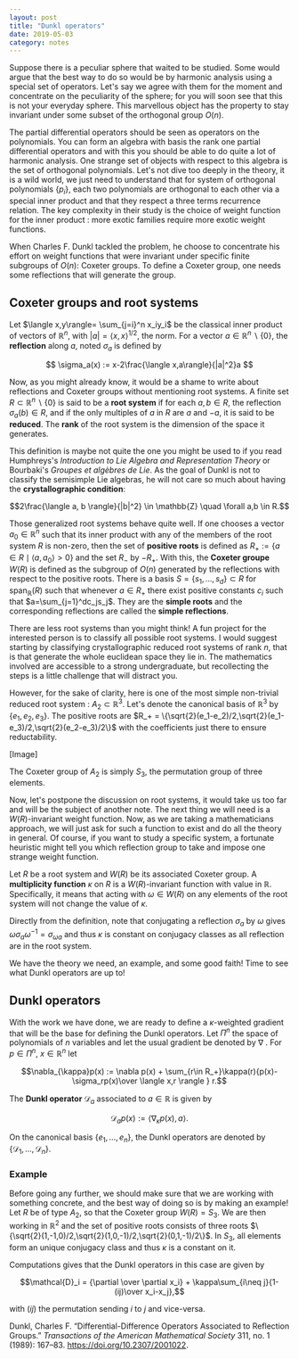 ```yaml
---
layout: post
title: "Dunkl operators"
date: 2019-05-03
category: notes
---
```


Suppose there is a peculiar sphere that waited to be studied. Some would argue that the best way to do so would be by harmonic analysis using a special set of operators. Let's say we agree with them for the moment and concentrate on the peculiarity of the sphere; for you will soon see that this is not your everyday sphere. This marvellous object has the property to stay invariant under some subset of the orthogonal group $O(n)$.  


The partial differential operators should be seen as operators on the polynomials. You can form an algebra with basis the rank one partial differential operators and with this you should be able to do quite a lot of harmonic analysis. One strange set of objects with respect to this algebra is the set of orthogonal polynomials. Let's not dive too deeply in the theory, it is a wild world, we just need to understand that for system of orthogonal polynomials $\{p_i\}$, each two polynomials are orthogonal to each other via a special inner product and that they respect a three terms recurrence relation. The key complexity in their study is the choice of weight function for the inner product : more exotic families require more exotic weight functions. 

When Charles F. Dunkl tackled the problem, he choose to concentrate his effort on weight functions that were invariant under specific finite subgroups of $O(n)$: Coxeter groups. To define a Coxeter group, one needs some reflections that will generate the group.

## Coxeter groups and root systems

Let $\langle x,y\rangle= \sum_{j=i}^n x_iy_i$ be the classical inner product of vectors of $\mathbb{R}^n$, with $\vert a\vert =\langle x,x\rangle^{1/2}$, the norm. For a vector $a\in\mathbb{R}^n\backslash\{0\}$, the **reflection** along $a$, noted $\sigma_a$ is defined by 


$$
\sigma_a(x) := x-2\frac{\langle x,a\rangle}{|a|^2}a
$$


Now, as you might already know, it would be a shame to write about reflections and Coxeter groups without mentioning root systems. A finite set $R\subset \mathbb{R}^n\backslash\{0\}$ is said to be a **root system** if for each $a,b\in R$, the reflection $\sigma_a(b)\in R$, and if the only multiples of $a$ in $R$ are $a$ and $-a$, it is said to be **reduced**. The **rank** of the root system is the dimension of the space it generates.

This definition is maybe not quite the one you might be used to if you read Humphreys's *Introduction to Lie Algebra and Representation Theory* or Bourbaki's *Groupes et algèbres de Lie*. As the goal of Dunkl is not to classify the semisimple Lie algebras, he will not care so much about having the **crystallographic condition**:

$$2\frac{\langle a, b \rangle}{|b|^2} \in \mathbb{Z} \quad \forall a,b \in R.$$

Those generalized root systems behave quite well. If one chooses a vector $a_0\in\mathbb{R}^n$ such that its  inner product with any of the members of the root system $R$ is non-zero, then the set of **positive roots** is defined as $R_+:= \{a\in R \mid \langle a, a_0 \rangle > 0 \}$ and the set $R_-$ by $-R_+$. With this, the **Coxeter groupe** $W(R)$ is defined as the subgroup of $O(n)$ generated by the reflections with respect to the positive roots. There is a basis $S=\{s_1,\dots , s_d\} \subset R$  for $\operatorname{span}_{\mathbb{R}}(R)$ such that whenever $a\in R_+$ there exist positive constants $c_i$ such that $a=\sum_{j=1}^dc_js_j$. They are the **simple roots** and the corresponding reflections are called the **simple reflections**. 

There are less root systems than you might think! A fun project for the interested person is to classify all possible root systems. I would suggest starting by classifying crystallographic reduced root systems of rank $n$, that is that generate the whole euclidean space they lie in. The mathematics involved are accessible to a strong undergraduate, but recollecting the steps is a little challenge that will distract you. 

However, for the sake of clarity, here is one of the most simple non-trivial reduced root system : $A_2\subset \mathbb{R}^3$.  Let's denote the canonical basis of $\mathbb{R}^3$ by $\{e_1,e_2,e_3\}$. The positive roots are $R_+ = \{\sqrt{2}(e_1-e_2)/2,\sqrt{2}(e_1-e_3)/2,\sqrt{2}(e_2-e_3)/2\}$ with the coefficients just there to ensure reductability.

[Image]

The Coxeter group of $A_2$ is simply $S_3$, the permutation group of three elements. 



Now, let's postpone the discussion on root systems, it would take us too far and will be the subject of another note. The next thing we will need is a $W(R)$-invariant weight function. Now, as we are taking a mathematicians approach, we will just ask for such a function to exist and do all the theory in general. Of course, if you want to study a specific system, a fortunate heuristic might tell you which reflection group to take and impose one strange weight function.

Let $R$ be a root system and $W(R)$ be its associated Coxeter group. A **multiplicity function** $\kappa$ on $R$ is a $W(R)$-invariant function with value in $\mathbb{R}$. Specifically, it means that acting with $\omega \in W(R)$ on any elements of the root system will not change the value of $\kappa$. 

Directly from the definition, note that conjugating a reflection $\sigma_a$ by $\omega$ gives $\omega  \sigma_a \omega^{-1}=\sigma_{\omega a}$ and thus $\kappa$ is constant on conjugacy classes as all reflection are in the root system.

 We have the theory we need, an example, and some good faith! Time to see what Dunkl operators are up to!

## Dunkl operators

With the work we have done, we are ready to define a $\kappa$-weighted gradient that will be the base for defining the Dunkl operators. Let $\Pi^n$ the space of polynomials of $n$ variables and let the usual gradient be denoted by $\nabla$ . For $p\in \Pi^n$,  $x\in \mathbb{R}^n$ let

$$\nabla_{\kappa}p(x) := \nabla p(x) + \sum_{r\in R_+}\kappa(r){p(x)-\sigma_rp(x)\over \langle x,r \rangle } r.$$


The **Dunkl operator**  $\mathcal{D}_a$ associated to $a\in \mathbb{R}$ is given by 


$$\mathcal{D}_ap(x) := \langle \nabla_{\kappa}p(x),a\rangle.$$


On the canonical basis $\{e_1, \dots , e_n\}$, the Dunkl operators are denoted by $\{\mathcal{D}_1,\dots , \mathcal{D}_n\}$.

### Example 

Before going any further, we should make sure that we are working with something concrete, and the best way of doing so is by making an example! Let $R$ be of type $A_2$, so that the Coxeter group $W(R)= S_3$. We are then working in $\mathbb{R}^2$ and the set of positive roots consists of three roots $\{\sqrt{2}(1,-1,0)/2,\sqrt{2}(1,0,-1)/2,\sqrt{2}(0,1,-1)/2\}$. In $S_3$, all elements form an unique conjugacy class and thus $\kappa$ is a constant on it.

Computations gives that the Dunkl operators in this case are given by


$$\mathcal{D}_i = {\partial \over \partial x_i} + \kappa\sum_{i\neq j}{1-(ij)\over x_i-x_j},$$


with $(ij)$ the permutation sending $i$ to $j$ and vice-versa. 







Dunkl, Charles F. “Differential-Difference Operators Associated to Reflection Groups.” *Transactions of the American Mathematical Society* 311, no. 1 (1989): 167–83. <https://doi.org/10.2307/2001022>.